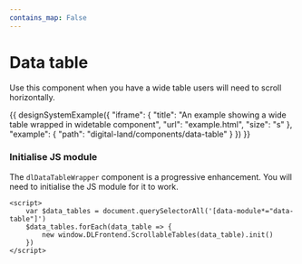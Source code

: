 ```yaml
---
contains_map: False
---
```

# Data table

Use this component when you have a wide table users will need to scroll horizontally.

{{ designSystemExample({
"iframe": {
    "title": "An example showing a wide table wrapped in widetable component",
    "url": "example.html",
    "size": "s"
},
"example": {
    "path": "digital-land/components/data-table"
}
}) }}

### Initialise JS module

The `dlDataTableWrapper` component is a progressive enhancement. You will need to initialise the JS module for it to work.

```
<script>
    var $data_tables = document.querySelectorAll('[data-module*="data-table"]')
    $data_tables.forEach(data_table => {
        new window.DLFrontend.ScrollableTables(data_table).init()
    })
</script>
```
